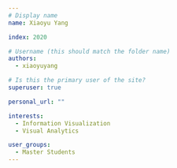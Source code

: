 ```yaml
---
# Display name
name: Xiaoyu Yang

index: 2020

# Username (this should match the folder name)
authors:
  - xiaoyuyang

# Is this the primary user of the site?
superuser: true

personal_url: ""

interests:
  - Information Visualization
  - Visual Analytics

user_groups:
  - Master Students
---
```


